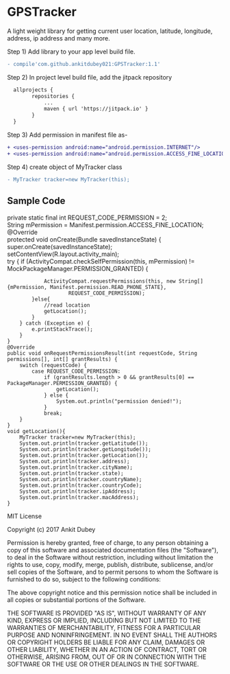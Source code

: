 # GPSTracker
A light weight library for getting current user location, latitude, longitude, address, ip address and many more.

Step 1) Add library to your app level build file.<br>

```diff
- compile'com.github.ankitdubey021:GPSTracker:1.1'

```

Step 2) In project level build file, add the jitpack repository
```diff
  allprojects {
		repositories {
			...
			maven { url 'https://jitpack.io' }
		}
  }

```

Step 3)
Add permission in manifest file as-
```diff
+ <uses-permission android:name="android.permission.INTERNET"/>
+ <uses-permission android:name="android.permission.ACCESS_FINE_LOCATION"/>
```
   
Step 4)
create object of MyTracker class
```diff
- MyTracker tracker=new MyTracker(this);

```

<h2>Sample Code</h2>

private static final int REQUEST_CODE_PERMISSION = 2;<br>
String mPermission = Manifest.permission.ACCESS_FINE_LOCATION;<br>
@Override<br>
protected void onCreate(Bundle savedInstanceState) {<br>
        super.onCreate(savedInstanceState);<br>
        setContentView(R.layout.activity_main);<br>
        try {
            if (ActivityCompat.checkSelfPermission(this, mPermission)
                    != MockPackageManager.PERMISSION_GRANTED) {

                ActivityCompat.requestPermissions(this, new String[]{mPermission, Manifest.permission.READ_PHONE_STATE},
                        REQUEST_CODE_PERMISSION);
            }else{
                //read location
                getLocation();
            }
        } catch (Exception e) {
            e.printStackTrace();
        }
    }
    @Override
    public void onRequestPermissionsResult(int requestCode, String permissions[], int[] grantResults) {
        switch (requestCode) {
            case REQUEST_CODE_PERMISSION:
                if (grantResults.length > 0 && grantResults[0] == PackageManager.PERMISSION_GRANTED) {
                    getLocation();
                } else {
                    System.out.println("permission denied!");
                }
                break;
        }
    }
    void getLocation(){
        MyTracker tracker=new MyTracker(this);
        System.out.println(tracker.getLatitude());
        System.out.println(tracker.getLongitude());
        System.out.println(tracker.getLocation());
        System.out.println(tracker.address);
        System.out.println(tracker.cityName);
        System.out.println(tracker.state);
        System.out.println(tracker.countryName);
        System.out.println(tracker.countryCode);
        System.out.println(tracker.ipAddress);
        System.out.println(tracker.macAddress);
    }


MIT License

Copyright (c) 2017 Ankit Dubey

Permission is hereby granted, free of charge, to any person obtaining a copy
of this software and associated documentation files (the "Software"), to deal
in the Software without restriction, including without limitation the rights
to use, copy, modify, merge, publish, distribute, sublicense, and/or sell
copies of the Software, and to permit persons to whom the Software is
furnished to do so, subject to the following conditions:

The above copyright notice and this permission notice shall be included in all
copies or substantial portions of the Software.

THE SOFTWARE IS PROVIDED "AS IS", WITHOUT WARRANTY OF ANY KIND, EXPRESS OR
IMPLIED, INCLUDING BUT NOT LIMITED TO THE WARRANTIES OF MERCHANTABILITY,
FITNESS FOR A PARTICULAR PURPOSE AND NONINFRINGEMENT. IN NO EVENT SHALL THE
AUTHORS OR COPYRIGHT HOLDERS BE LIABLE FOR ANY CLAIM, DAMAGES OR OTHER
LIABILITY, WHETHER IN AN ACTION OF CONTRACT, TORT OR OTHERWISE, ARISING FROM,
OUT OF OR IN CONNECTION WITH THE SOFTWARE OR THE USE OR OTHER DEALINGS IN THE
SOFTWARE.


    
